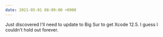 ```yaml
---
date: 2021-05-01 08:09:00 +0900
---
```


Just discovered I'll need to update to Big Sur to get Xcode 12.5. I guess I couldn't hold out forever.
